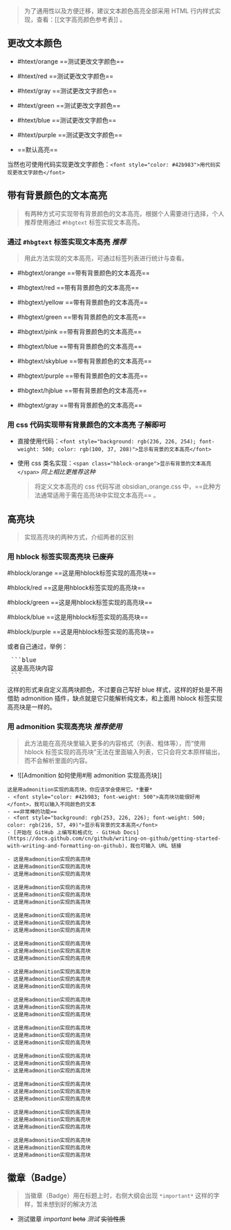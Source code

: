 >为了通用性以及方便迁移，建议文本颜色高亮全部采用 HTML 行内样式实现，查看：[[文字高亮颜色参考表]] 。
## 更改文本颜色
- #htext/orange ==测试更改文字颜色==

- #htext/red ==测试更改文字颜色==

- #htext/gray ==测试更改文字颜色==

- #htext/green ==测试更改文字颜色==

- #htext/blue ==测试更改文字颜色==

- #htext/purple ==测试更改文字颜色==

- ==默认高亮==

当然也可使用代码实现更改文字颜色：`<font style="color: #42b983">用代码实现更改文字颜色</font>`
## 带有背景颜色的文本高亮
>有两种方式可实现带有背景颜色的文本高亮，根据个人需要进行选择，个人推荐使用通过 `#hbgtext` 标签实现文本高亮。
### 通过 `#hbgtext` 标签实现文本高亮  *推荐*
>用此方法实现的文本高亮，可通过标签列表进行统计与查看。

- #hbgtext/orange ==带有背景颜色的文本高亮== 

- #hbgtext/red ==带有背景颜色的文本高亮== 

- #hbgtext/yellow ==带有背景颜色的文本高亮==

- #hbgtext/green ==带有背景颜色的文本高亮==

- #hbgtext/pink ==带有背景颜色的文本高亮==

- #hbgtext/blue ==带有背景颜色的文本高亮==

- #hbgtext/skyblue ==带有背景颜色的文本高亮==

- #hbgtext/purple ==带有背景颜色的文本高亮==

- #hbgtext/hjblue ==带有背景颜色的文本高亮==

- #hbgtext/gray ==带有背景颜色的文本高亮==
### 用 css 代码实现带有背景颜色的文本高亮  ~~了解即可~~
- 直接使用代码：`<font style="background: rgb(236, 226, 254); font-weight: 500; color: rgb(100, 37, 208)">显示有背景的文本高亮</font>`

- 使用 css 类名实现：`<span class="hblock-orange">显示有背景的文本高亮</span>`  *同上相比更推荐这种*
	>将定义文本高亮的 css 代码写进 obsidian_orange.css 中，==此种方法通常适用于需在高亮块中实现文本高亮== 。
## 高亮块
>实现高亮块的两种方式，介绍两者的区别
### 用 hblock 标签实现高亮块 ~~已废弃~~
#hblock/orange ==这是用hblock标签实现的高亮块==

#hblock/red ==这是用hblock标签实现的高亮块==

#hblock/green ==这是用hblock标签实现的高亮块==

#hblock/blue ==这是用hblock标签实现的高亮块==

#hblock/purple ==这是用hblock标签实现的高亮块==

或者自己通过，举例：

<pre>
 ```blue
 这是高亮块内容
 ```
</pre>

这样的形式来自定义高两块颜色，不过要自己写好 blue 样式，这样的好处是不用借助 admonition 插件，缺点就是它只能解析纯文本，和上面用 hblock 标签实现高亮块是一样的。
### 用 admonition 实现高亮块 *推荐使用*
>此方法能在高亮块里输入更多的内容格式（列表、粗体等），而“使用 hblock 标签实现的高亮块”无法在里面输入列表，它只会将文本原样输出，而不会解析里面的内容。
- ![[Admonition 如何使用#用 admonition 实现高亮块]]

```ad-orange
这是用admonition实现的高亮块，你应该学会使用它。*重要*
- <font style="color: #42b983; font-weight: 500">高亮块功能很好用</font>，我可以输入不同颜色的文本
- ==非常棒的功能==
- <font style="background: rgb(253, 226, 226); font-weight: 500; color: rgb(216, 57, 49)">显示有背景的文本高亮</font>
- [开始在 GitHub 上编写和格式化 - GitHub Docs](https://docs.github.com/cn/github/writing-on-github/getting-started-with-writing-and-formatting-on-github)，我也可输入 URL 链接
```

```ad-light-orange
- 这是用admonition实现的高亮块
- 这是用admonition实现的高亮块
- 这是用admonition实现的高亮块
```

```ad-blue
- 这是用admonition实现的高亮块
- 这是用admonition实现的高亮块
- 这是用admonition实现的高亮块
```

```ad-light-blue
- 这是用admonition实现的高亮块
- 这是用admonition实现的高亮块
- 这是用admonition实现的高亮块
```

```ad-red
- 这是用admonition实现的高亮块
- 这是用admonition实现的高亮块
- 这是用admonition实现的高亮块
```

```ad-Light-red
- 这是用admonition实现的高亮块
- 这是用admonition实现的高亮块
- 这是用admonition实现的高亮块
```

```ad-green
- 这是用admonition实现的高亮块
- 这是用admonition实现的高亮块
- 这是用admonition实现的高亮块
```

```ad-light-green
- 这是用admonition实现的高亮块
- 这是用admonition实现的高亮块
- 这是用admonition实现的高亮块
```

```ad-purple
- 这是用admonition实现的高亮块
- 这是用admonition实现的高亮块
- 这是用admonition实现的高亮块
```

```ad-light-purple
- 这是用admonition实现的高亮块
- 这是用admonition实现的高亮块
- 这是用admonition实现的高亮块
```

```ad-gray
- 这是用admonition实现的高亮块
- 这是用admonition实现的高亮块
- 这是用admonition实现的高亮块
```

```ad-light-gray
- 这是用admonition实现的高亮块
- 这是用admonition实现的高亮块
- 这是用admonition实现的高亮块
```
## 徽章（Badge）
>当徽章（Badge）用在标题上时，右侧大纲会出现 `*important*` 这样的字样，暂未想到好的解决方法

- 测试徽章 *important* ~~beta~~ *测试* ~~实验性质~~


